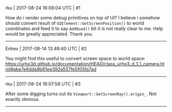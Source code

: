 rku | 2017-08-24 16:08:04 UTC | #1

How do i render some debug primitives on top of UI? I believe i somehow should convert result of `UIElement::GetScreenPosition()` to world coordinates and feed it to say `AddQuad()` bit it is not really clear to me. Help would be greatly appreciated. Thank you.

-------------------------

Enhex | 2017-08-14 13:49:40 UTC | #2

You might find this useful to convert screen space to world space:
https://urho3d.github.io/documentation/HEAD/class_urho3_d_1_1_camera.html#abe7e6dda9b61ee392a557fe5f05fa7ad

-------------------------

rku | 2017-08-24 16:07:58 UTC | #3

After some digging turns out its `Viewport::GetScreenRay().origin_`. Not exactly obvious.

-------------------------

